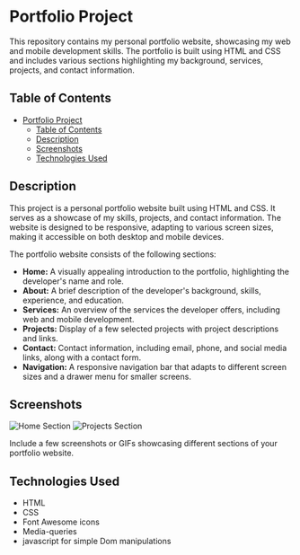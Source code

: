# Portfolio Project

This repository contains my personal portfolio website, showcasing my web and mobile development skills. The portfolio is built using HTML and CSS and includes various sections highlighting my background, services, projects, and contact information.

## Table of Contents

- [Portfolio Project](#portfolio-project)
  - [Table of Contents](#table-of-contents)
  - [Description](#description)
  - [Screenshots](#screenshots)
  - [Technologies Used](#technologies-used)

## Description

This project is a personal portfolio website built using HTML and CSS. It serves as a showcase of my skills, projects, and contact information. The website is designed to be responsive, adapting to various screen sizes, making it accessible on both desktop and mobile devices.

The portfolio website consists of the following sections:

- **Home:** A visually appealing introduction to the portfolio, highlighting the developer's name and role.
- **About:** A brief description of the developer's background, skills, experience, and education.
- **Services:** An overview of the services the developer offers, including web and mobile development.
- **Projects:** Display of a few selected projects with project descriptions and links.
- **Contact:** Contact information, including email, phone, and social media links, along with a contact form.
- **Navigation:** A responsive navigation bar that adapts to different screen sizes and a drawer menu for smaller screens.

## Screenshots

![Home Section](/screenshots/home.png)
![Projects Section](/screenshots/projects.png)

Include a few screenshots or GIFs showcasing different sections of your portfolio website.

## Technologies Used

- HTML
- CSS
- Font Awesome icons
- Media-queries
- javascript for simple Dom manipulations 